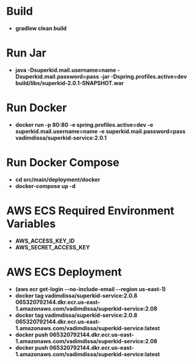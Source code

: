 # Build
- **gradlew clean build**

# Run Jar
- **java -Dsuperkid.mail.username=name -Dsuperkid.mail.password=pass -jar -Dspring.profiles.active=dev build/libs/superkid-2.0.1-SNAPSHOT.war**

# Run Docker
- **docker run -p 80:80 -e spring.profiles.active=dev -e superkid.mail.username=name -e superkid.mail.password=pass vadimdissa/superkid-service:2.0.1**

# Run Docker Compose
- **cd src/main/deployment/docker**
- **docker-compose up -d**

# AWS ECS Required Environment Variables
- **AWS_ACCESS_KEY_ID**
- **AWS_SECRET_ACCESS_KEY**

# AWS ECS Deployment
- **(aws ecr get-login --no-include-email --region us-east-1)**
- **docker tag vadimdissa/superkid-service:2.0.8 065320792144.dkr.ecr.us-east-1.amazonaws.com/vadimdissa/superkid-service:2.08**
- **docker tag vadimdissa/superkid-service:2.0.8 065320792144.dkr.ecr.us-east-1.amazonaws.com/vadimdissa/superkid-service:latest**
- **docker push 065320792144.dkr.ecr.us-east-1.amazonaws.com/vadimdissa/superkid-service:2.08**
- **docker push 065320792144.dkr.ecr.us-east-1.amazonaws.com/vadimdissa/superkid-service:latest**